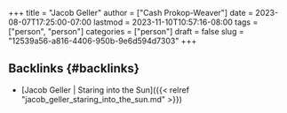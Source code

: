 +++
title = "Jacob Geller"
author = ["Cash Prokop-Weaver"]
date = 2023-08-07T17:25:00-07:00
lastmod = 2023-11-10T10:57:16-08:00
tags = ["person", "person"]
categories = ["person"]
draft = false
slug = "12539a56-a816-4406-950b-9e6d594d7303"
+++

## Backlinks {#backlinks}

-   [Jacob Geller | Staring into the Sun]({{< relref "jacob_geller_staring_into_the_sun.md" >}})
